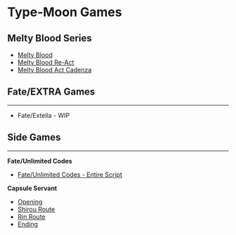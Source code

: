# Type-Moon Games  
  
## Melty Blood Series  
  
* [Melty Blood](Games/melty-blood.md)  
* [Melty Blood Re-Act](Games/melty-blood-re-act.md)
* [Melty Blood Act Cadenza](Games/melty-blood-act-cadenza.md)
  
## Fate/EXTRA Games  
  
---  
  
* Fate/Extella - WIP  
  
## Side Games  
  
---  
  
**Fate/Unlimited Codes**  
  
* [Fate/Unlimited Codes - Entire Script](Games/Fate-Unlimited_Codes.md)  
  
**Capsule Servant**  
  
* [Opening](Games/CapsuleServant/opening.md)  
* [Shirou Route](Games/CapsuleServant/shirou-route.md)  
* [Rin Route](Games/CapsuleServant/rin-route.md)  
* [Ending](Games/CapsuleServant/ending.md)  